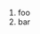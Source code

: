 ﻿<properties
	pageTitle="Node Package Manager"
	description="bla bla bla"
	slug="npm"
	keywords="css, html, javascript"
/>

1. foo
2. bar